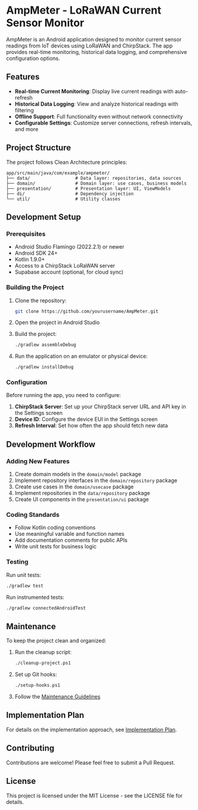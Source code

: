 # AmpMeter - LoRaWAN Current Sensor Monitor

AmpMeter is an Android application designed to monitor current sensor readings from IoT devices using LoRaWAN and ChirpStack. The app provides real-time monitoring, historical data logging, and comprehensive configuration options.

## Features

- **Real-time Current Monitoring**: Display live current readings with auto-refresh
- **Historical Data Logging**: View and analyze historical readings with filtering
- **Offline Support**: Full functionality even without network connectivity
- **Configurable Settings**: Customize server connections, refresh intervals, and more

## Project Structure

The project follows Clean Architecture principles:

```
app/src/main/java/com/example/ampmeter/
├── data/                 # Data layer: repositories, data sources
├── domain/               # Domain layer: use cases, business models
├── presentation/         # Presentation layer: UI, ViewModels
├── di/                   # Dependency injection
└── util/                 # Utility classes
```

## Development Setup

### Prerequisites

- Android Studio Flamingo (2022.2.1) or newer
- Android SDK 24+
- Kotlin 1.9.0+
- Access to a ChirpStack LoRaWAN server
- Supabase account (optional, for cloud sync)

### Building the Project

1. Clone the repository:
   ```bash
   git clone https://github.com/yourusername/AmpMeter.git
   ```

2. Open the project in Android Studio

3. Build the project:
   ```bash
   ./gradlew assembleDebug
   ```

4. Run the application on an emulator or physical device:
   ```bash
   ./gradlew installDebug
   ```

### Configuration

Before running the app, you need to configure:

1. **ChirpStack Server**: Set up your ChirpStack server URL and API key in the Settings screen
2. **Device ID**: Configure the device EUI in the Settings screen
3. **Refresh Interval**: Set how often the app should fetch new data

## Development Workflow

### Adding New Features

1. Create domain models in the `domain/model` package
2. Implement repository interfaces in the `domain/repository` package
3. Create use cases in the `domain/usecase` package
4. Implement repositories in the `data/repository` package
5. Create UI components in the `presentation/ui` package

### Coding Standards

- Follow Kotlin coding conventions
- Use meaningful variable and function names
- Add documentation comments for public APIs
- Write unit tests for business logic

### Testing

Run unit tests:
```bash
./gradlew test
```

Run instrumented tests:
```bash
./gradlew connectedAndroidTest
```

## Maintenance

To keep the project clean and organized:

1. Run the cleanup script:
   ```bash
   ./cleanup-project.ps1
   ```

2. Set up Git hooks:
   ```bash
   ./setup-hooks.ps1
   ```

3. Follow the [Maintenance Guidelines](AmpMeter/docs/MaintenanceGuidelines.md)

## Implementation Plan

For details on the implementation approach, see [Implementation Plan](AmpMeter/docs/ImplementationPlan.md).

## Contributing

Contributions are welcome! Please feel free to submit a Pull Request.

## License

This project is licensed under the MIT License - see the LICENSE file for details. 